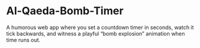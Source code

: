 # Al-Qaeda-Bomb-Timer
A humorous web app where you set a countdown timer in seconds, watch it tick backwards, and witness a playful “bomb explosion” animation when time runs out.
